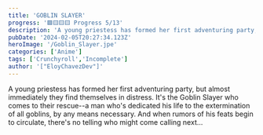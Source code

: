 ```yaml
---
title: 'GOBLIN SLAYER'
progress: '🟩🟨🟨🟨 Progress 5/13'
description: 'A young priestess has formed her first adventuring party, but almost immediately they find themselves in distress.'
pubDate: '2024-02-05T20:27:34.123Z'
heroImage: '/Goblin_Slayer.jpe'
categories: ['Anime']
tags: ['Crunchyroll','Incomplete']
author: '["EloyChavezDev"]'
---
```

A young priestess has formed her first adventuring party, but almost immediately they find themselves in distress. It's the Goblin Slayer who comes to their rescue--a man who's dedicated his life to the extermination of all goblins, by any means necessary. And when rumors of his feats begin to circulate, there's no telling who might come calling next...